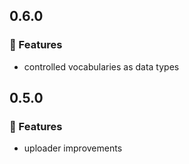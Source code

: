 ## 0.6.0

### 🚀 Features

- controlled vocabularies as data types

## 0.5.0

### 🚀 Features

- uploader improvements